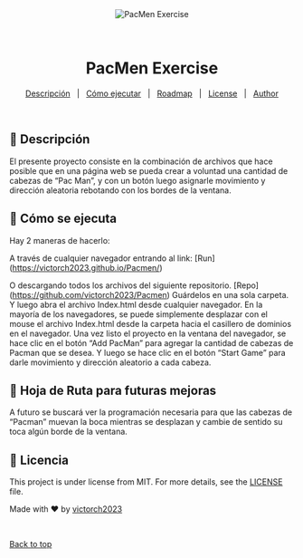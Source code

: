 <div align="center" id="top"> 
  <img src="./.github/app.gif" alt="PacMen Exercise" />

  &#xa0;

  <!-- <a href="https://pacmenexercise.netlify.app">Demo</a> -->
</div>

<h1 align="center">PacMen Exercise</h1>


<p align="center">
  <a href="#dart-about">Descripción</a> &#xa0; | &#xa0; 
  <a href="#sparkles-features">Cómo ejecutar</a> &#xa0; | &#xa0;
  <a href="#white_check_mark-requirements">Roadmap</a> &#xa0; | &#xa0;
  <a href="#memo-license">License</a> &#xa0; | &#xa0;
  <a href="https://github.com/victorch2023" target="_blank">Author</a>
</p>

<br>


## :dart: Descripción ##

El presente proyecto consiste en la combinación de archivos que hace posible que en una página web se pueda crear a voluntad una cantidad de cabezas de “Pac Man”, y con un botón luego asignarle movimiento y dirección aleatoria rebotando con los bordes de la ventana.



## :rocket: Cómo se ejecuta ##

Hay 2 maneras de hacerlo:

A través de cualquier navegador entrando al link:
[Run] (https://victorch2023.github.io/Pacmen/)

O descargando todos los archivos del siguiente repositorio.
[Repo] (https://github.com/victorch2023/Pacmen)
Guárdelos en una sola carpeta. Y luego abra el archivo Index.html desde cualquier navegador. En la mayoría de los navegadores, se puede simplemente desplazar con el mouse el archivo Index.html desde la carpeta hacia el casillero de dominios en el navegador. Una vez listo el proyecto en la ventana del navegador, se hace clic en el botón “Add PacMan” para agregar la cantidad de cabezas de Pacman que se desea. Y luego se hace clic en el botón “Start Game” para darle movimiento y dirección aleatorio a cada cabeza.



## :checkered_flag: Hoja de Ruta para futuras mejoras ##

A futuro se buscará ver la programación necesaria para que las cabezas de “Pacman” muevan la boca mientras se desplazan y cambie de sentido su toca algún borde de la ventana.



## :memo: Licencia ##

This project is under license from MIT. For more details, see the [LICENSE](./LICENSE) file.


Made with :heart: by <a href="https://github.com/victorch2023" target="_blank">victorch2023</a>

&#xa0;

<a href="#top">Back to top</a>
